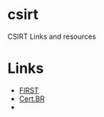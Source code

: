 # csirt

CSIRT Links and resources

# Links

 * [FIRST](http://www.first.org)
 * [Cert.BR](http://www.cert.br)
 * 
